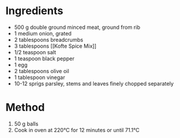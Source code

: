# Ingredients

- 500 g double ground minced meat, ground from rib
- 1 medium onion, grated
- 2 tablespoons breadcrumbs
- 3 tablespoons [[Kofte Spice Mix]]
- 1/2 teaspoon salt
- 1 teaspoon black pepper
- 1 egg
- 2 tablespoons olive oil
- 1 tablespoon vinegar
- 10-12 sprigs parsley, stems and leaves finely chopped separately

# Method

1. 50 g balls
2. Cook in oven at 220°C for 12 minutes or until 71.1°C